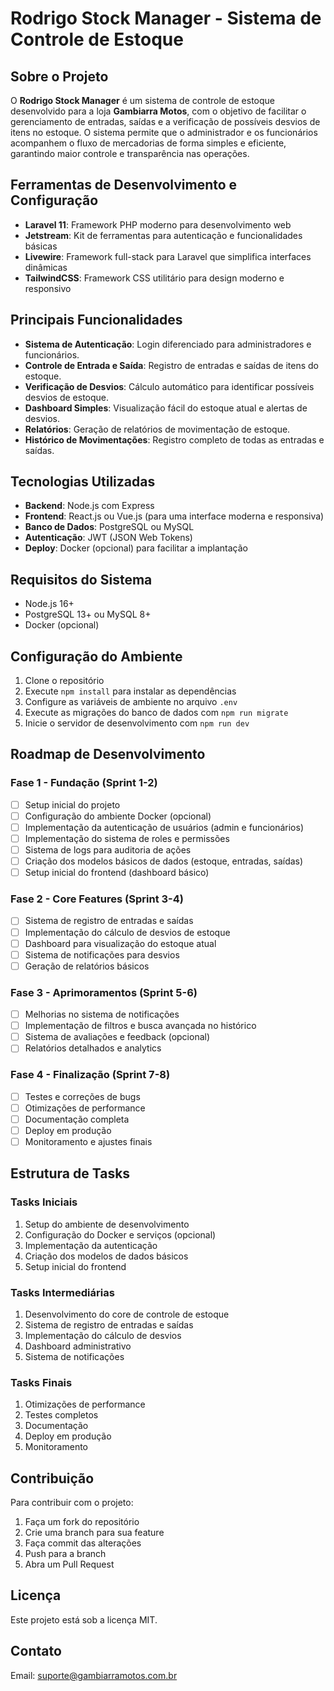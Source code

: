 # Rodrigo Stock Manager - Sistema de Controle de Estoque

## Sobre o Projeto

O **Rodrigo Stock Manager** é um sistema de controle de estoque desenvolvido para a loja **Gambiarra Motos**, com o objetivo de facilitar o gerenciamento de entradas, saídas e a verificação de possíveis desvios de itens no estoque. O sistema permite que o administrador e os funcionários acompanhem o fluxo de mercadorias de forma simples e eficiente, garantindo maior controle e transparência nas operações.

## Ferramentas de Desenvolvimento e Configuração

- **Laravel 11**: Framework PHP moderno para desenvolvimento web
- **Jetstream**: Kit de ferramentas para autenticação e funcionalidades básicas
- **Livewire**: Framework full-stack para Laravel que simplifica interfaces dinâmicas
- **TailwindCSS**: Framework CSS utilitário para design moderno e responsivo

## Principais Funcionalidades

- **Sistema de Autenticação**: Login diferenciado para administradores e funcionários.
- **Controle de Entrada e Saída**: Registro de entradas e saídas de itens do estoque.
- **Verificação de Desvios**: Cálculo automático para identificar possíveis desvios de estoque.
- **Dashboard Simples**: Visualização fácil do estoque atual e alertas de desvios.
- **Relatórios**: Geração de relatórios de movimentação de estoque.
- **Histórico de Movimentações**: Registro completo de todas as entradas e saídas.

## Tecnologias Utilizadas

- **Backend**: Node.js com Express
- **Frontend**: React.js ou Vue.js (para uma interface moderna e responsiva)
- **Banco de Dados**: PostgreSQL ou MySQL
- **Autenticação**: JWT (JSON Web Tokens)
- **Deploy**: Docker (opcional) para facilitar a implantação

## Requisitos do Sistema

- Node.js 16+
- PostgreSQL 13+ ou MySQL 8+
- Docker (opcional)

## Configuração do Ambiente

1. Clone o repositório
2. Execute `npm install` para instalar as dependências
3. Configure as variáveis de ambiente no arquivo `.env`
4. Execute as migrações do banco de dados com `npm run migrate`
5. Inicie o servidor de desenvolvimento com `npm run dev`

## Roadmap de Desenvolvimento

### Fase 1 - Fundação (Sprint 1-2)

- [ ] Setup inicial do projeto
- [ ] Configuração do ambiente Docker (opcional)
- [ ] Implementação da autenticação de usuários (admin e funcionários)
- [ ] Implementação do sistema de roles e permissões
- [ ] Sistema de logs para auditoria de ações
- [ ] Criação dos modelos básicos de dados (estoque, entradas, saídas)
- [ ] Setup inicial do frontend (dashboard básico)

### Fase 2 - Core Features (Sprint 3-4)

- [ ] Sistema de registro de entradas e saídas
- [ ] Implementação do cálculo de desvios de estoque
- [ ] Dashboard para visualização do estoque atual
- [ ] Sistema de notificações para desvios
- [ ] Geração de relatórios básicos

### Fase 3 - Aprimoramentos (Sprint 5-6)

- [ ] Melhorias no sistema de notificações
- [ ] Implementação de filtros e busca avançada no histórico
- [ ] Sistema de avaliações e feedback (opcional)
- [ ] Relatórios detalhados e analytics

### Fase 4 - Finalização (Sprint 7-8)

- [ ] Testes e correções de bugs
- [ ] Otimizações de performance
- [ ] Documentação completa
- [ ] Deploy em produção
- [ ] Monitoramento e ajustes finais

## Estrutura de Tasks

### Tasks Iniciais

1. Setup do ambiente de desenvolvimento
2. Configuração do Docker e serviços (opcional)
3. Implementação da autenticação
4. Criação dos modelos de dados básicos
5. Setup inicial do frontend

### Tasks Intermediárias

1. Desenvolvimento do core de controle de estoque
2. Sistema de registro de entradas e saídas
3. Implementação do cálculo de desvios
4. Dashboard administrativo
5. Sistema de notificações

### Tasks Finais

1. Otimizações de performance
2. Testes completos
3. Documentação
4. Deploy em produção
5. Monitoramento

## Contribuição

Para contribuir com o projeto:

1. Faça um fork do repositório
2. Crie uma branch para sua feature
3. Faça commit das alterações
4. Push para a branch
5. Abra um Pull Request

## Licença

Este projeto está sob a licença MIT.

## Contato

Email: suporte@gambiarramotos.com.br
